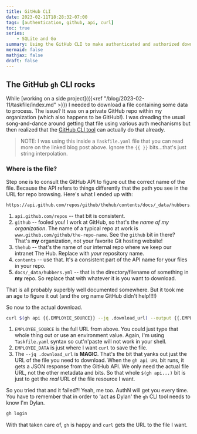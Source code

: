 ```yaml
---
title: GitHub CLI
date: 2023-02-11T18:28:32-07:00
tags: [authentication, github, api, curl]
toc: true
series:
    - SQLite and Go
summary: Using the GitHub CLI to make authenticated and authorized download from a private repo.
mermaid: false
mathjax: false
draft: false
---
```


## The GitHub `gh` CLI rocks

While [working on a side project]({{<ref "/blog/2023-02-11/taskfile/index.md" >}}) I needed to download a file containing some data to process.
The issue? It was on a private GitHub repo within my organization (which also happens to be GitHub!).
I was dreading the usual song-and-dance around getting that file using various auth mechanisms but then realized that the [GitHub CLI tool][1] can actually do that already.

> NOTE: I was using this inside a `Taskfile.yaml` file that you can read more on the linked blog post above.
> Ignore the `{{ }}` bits...that's just string interpolation.

### Where is the file?

Step one is to consult the GitHub API to figure out the correct name of the file.
Because the API refers to things differently that the path you see in the URL for repo browsing.
Here's what I ended up with:

```
https://api.github.com/repos/github/thehub/contents/docs/_data/hubbers.yml
```

1. `api.github.com/repos` -- that bit is consistent.
1. `github` -- fooled you! I work at GitHub, so that's the _name of my organization_.
   The name of a typical repo at work is `www.github.com/github/the-repo-name`. See the `github` bit in there?
   That's **my** organization, not your favorite Git hosting website!
1. `thehub` -- that's the name of our internal repo where we keep our intranet The Hub.
   Replace with _your_ repository name.
1. `contents` -- use that. It's a consistent part of the API name for your files in your repo.
1. `docs/_data/hubbers.yml` -- that is the directory/filename of something in **my** repo.
   So replace that with whatever it is you want to download.

That is all probably superbly well documented somewhere.
But it took me an age to figure it out (and the org name GitHub didn't help!!!!)

So now to the actual download.

```sh
curl $(gh api {{.EMPLOYEE_SOURCE}} --jq .download_url) --output {{.EMPLOYEE_DATA}}
```

1. `EMPLOYEE_SOURCE` is the full URL from above. You could just type that whole thing out or use an environment value.
   Again, I'm using `Taskfile.yaml` syntax so cut'n'paste will not work in your shell.
1. `EMPLOYEE_DATA` is just where I want `curl` to save the file.
1. The `--jq .download_url` is **MAGIC**. That's the bit that yanks out just the URL of the file you need to download.
   When the `gh api URL` bit runs, it gets a JSON response from the GitHub API.
   We only need the actual file URL, not the other metadata and bits.
   So that whole `$(gh api...)` bit is just to get the _real_ URL of the file resource I want.


So you tried that and it failed?! Yeah, me too.
AuthN will get you every time. You have to remember that in order to 'act as Dylan' the `gh` CLI tool needs to know I'm Dylan.

```sh
gh login
```

With that taken care of, `gh` is happy and `curl` gets the URL to the file I want.


[1]: https://cli.github.com

